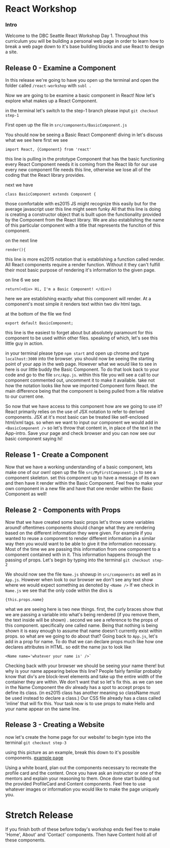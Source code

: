 # React Workshop

### Intro
  Welcome to the DBC Seattle React Workshop Day 1. Throughout this curriculum you will be building a personal web page in order to learn how to break a web page down to it's base building blocks and use React to design a site.

## Release 0 - Examine a Component
  In this release we're going to have you open up the terminal and open the folder called `/react-workshop` with `subl .`

  Now we are going to be examine a basic component in React! Now let's explore what makes up a React Component.

  in the terminal let's switch to the step-1 branch
  please input `git checkout step-1`

  First open up the file in `src/components/BasicComponent.js`

  You should now be seeing a Basic React Component!
  diving in let's discuss what we see here
  first we see
  ```
  import React, {Component} from 'react'
  ```
  this line is pulling in the prototype Component that has the basic functioning every React Component needs
  it is coming from the React lib for our use
  every new component file needs this line, otherwise we lose all of the coding that the React library provides.

  next we have
  ```
  class BasicComponent extends Component {
  ```
  those comfortable with es2015 JS might recognize this easily but for the average javascript user this line might seem funky
  All that this line is doing is creating a constructor object that is built upon the functionality provided by the Component from the React library. We are also establishing the name of this particular component with a title that represents the funciton of this component.

  on the next line
  ```
  render(){
  ```
  this line is more es2015 notation that is establishing a function called render. All React components require a render function. Without it they can't fulfill their most basic purpose of rendering it's information to the given page.

  on line 6 we see
  ```
  return(<div> Hi, I'm a Basic Component! </div>)
  ```

  here we are establishing exactly what this component will render. At a component's most simple it renders text within two div html tags.

  at the bottom of the file we find
  ```
  export default BasicComponent;
  ```
  this line is the easiest to forget about but absolutely paramount for this component to be used within other files.
  speaking of which, let's see this little guy in action.

  in your terminal please type `npm start` and open up chrome and type `localhost:3000` into the browser. you should now be seeing the starting point of your app in the web page. However what we would like to see in here is our little buddy the Basic Component.
  To do that look back to your code and go to the file `src/App.js`. within this file you will see a call to our component commented out, uncomment it to make it available. take not how the notation looks like how we imported Component form React. the main difference being that the component is being pulled from a file relative to our current one.

  So now that we have access to this component how are we going to use it?
  React primarily relies on the use of JSX notation to refer to derived components. JSX at it's most basic can be treated like self-enclosed html/xml tags. so when we want to input our component we would add in `<BasicComponent />`
  so  let's throw that content in, in place of the text in the App-intro. Save your page and  check browser and you can now see our basic component saying hi!

## Release 1 - Create a Component

Now that we have a working understanding of a basic component, lets make one of our own! open up the file `src/MyFirstComponent.js` to see a component skeleton. set this component up to have a message of its own and then have it render within the Basic Component.
Feel free to make your own component in a new file and have that one render within the Basic Component as well!

## Release 2 - Components with Props

Now that we have created some basic props let's throw some variables around! oftentimes components should change what they are rendering based on the different information they were given. For example if you wanted to reuse a component to render different information in a similar way then you would want to be able to give it the information necessary. Most of the time we are passing this information from one component to a component contained with in it. This information happens through the passing of props.
Let's begin by typing into the terminal `git checkout step-2`

We should now see the file `Name.js` showup in `src/components` as well as in `App.js`. However when look to our browser we don't see  any text show where we would expect something as denoted by `<Name />`
If we check in `Name.js` we see that the only code within the divs is
```
{this.props.name}
```
what we are seeing here is two new things. first, the curly braces show that we are passing a variable into what's being rendered (if you remove them, the text inside will be shown)
. second we see a reference to the props of this component. specifically one called name. Being that nothing is being shown it is easy enough to assume that name doesn't currently exist within props. so what are we going to do about that?
Going back to `App.js`, let's add in a prop for name. To do that we can declare props much like how one declares attributes in HTML. so edit the name jsx to look like
```
<Name name='whatever your name is' />`
```

Checking back with your browser we should be seeing your name there! but why is your name appearing below this line? People fairly familiar probably know that div's are block-level elements and take up the entire width of the container they are within. We don't want that so let's fix this. as we can see in the Name Component the div already has a spot to accept props to define its class. (in es2015 class has another meaning so className must be used instead to declare a class.) Our CSS file already has a class called 'inline' that will fix this.  Your task now is to use props to make Hello and your name appear on the same line.

## Release 3 - Creating a Website

now let's create the home page for our website!
to begin type into the terminal `git checkout step-3`

using this picture as an example, break this down to it's possible components.
[example page](/images/example_page.png?raw=true "Example Page")

Using a white board, plan out the components necessary to recreate the profile card and the content. Once you have ask an instructor or one of the mentors and explain your reasoning to them. Once done start building out the provided ProfileCard and Content components. Feel free to use whatever images or information you would like to make the page uniquely you.

# Stretch Release

If you finish both of these before today's workshop ends feel free to make 'Home', About' and 'Contact' components. Then have Content hold all of these components.
